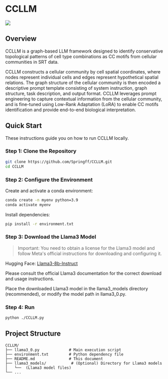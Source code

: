 # CCLLM 

<img src="./CCLLM.png">


## Overview


CCLLM is a graph-based LLM framework designed to identify conservative topological patterns of cell type combinations as CC motifs from cellular communities in SRT data. 


CCLLM constructs a cellular community by cell spatial coordinates, where nodes represent individual cells and edges represent hypothetical spatial relations. The graph structure of the cellular community is then encoded a descriptive prompt template consisting of system instruction, graph structure, task description, and output format. CCLLM leverages prompt engineering to capture contextual information from the cellular community, and is fine-tuned using Low-Rank Adaptation (LoRA) to enable CC motifs identification and provide end-to-end biological interpretation.



## Quick Start

These instructions guide you on how to run CCLLM locally.

### Step 1: Clone the Repository

```bash
git clone https://github.com/Springff/CCLLM.git
cd CCLLM
```
### Step 2: Configure the Environment

Create and activate a conda environment:
```bash
conda create -n myenv python=3.9
conda activate myenv
```

Install dependencies:
```bash
pip install -r environment.txt
```



### Step 3: Download the Llama3 Model

>Important: You need to obtain a license for the Llama3 model and follow Meta's official instructions for downloading and configuring it.

Hugging Face: [Llama3-8b-Instruct](https://huggingface.co/meta-llama/Meta-Llama-3-8B-Instruct)


Please consult the official Llama3 documentation for the correct download and usage instructions.

Place the downloaded Llama3 model in the llama3_models directory (recommended), or modify the model path in llama3_0.py.

### Step 4: Run
```bash
python ./CCLLM.py
```




## Project Structure 
```
CCLLM/
├── llama3_0.py             # Main execution script
├── environment.txt         # Python dependency file
├── README.md               # This document
├── llama3_models/           # (Optional) Directory for Llama3 models
│   └──  (Llama3 model files)
└── ...
```
